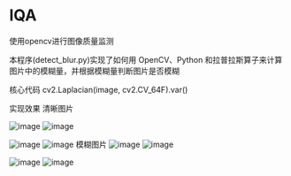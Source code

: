 # IQA
使用opencv进行图像质量监测

本程序(detect_blur.py)实现了如何用 OpenCV、Python 和拉普拉斯算子来计算图片中的模糊量，并根据模糊量判断图片是否模糊

核心代码
cv2.Laplacian(image, cv2.CV_64F).var()

实现效果
清晰图片

![image](https://github.com/iAmBrid/IQA/blob/master/image/readme/caopin.jpg)
![image](https://github.com/iAmBrid/IQA/blob/master/image/readme/caopin2.jpg)

![image](https://github.com/iAmBrid/IQA/blob/master/image/readme/lena.jpg)
![image](https://github.com/iAmBrid/IQA/blob/master/image/readme/lena2.jpg)
模糊图片
![image](https://github.com/iAmBrid/IQA/blob/master/image/readme/person.jpg)
![image](https://github.com/iAmBrid/IQA/blob/master/image/readme/person2.jpg)

![image](https://github.com/iAmBrid/IQA/blob/master/image/readme/run.jpg)
![image](https://github.com/iAmBrid/IQA/blob/master/image/readme/run2.jpg)
